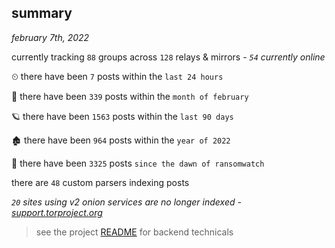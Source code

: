 
## summary
_february 7th, 2022_

currently tracking `88` groups across `128` relays & mirrors - _`54` currently online_

⏲ there have been `7` posts within the `last 24 hours`

🦈 there have been `339` posts within the `month of february`

🪐 there have been `1563` posts within the `last 90 days`

🏚 there have been `964` posts within the `year of 2022`

🦕 there have been `3325` posts `since the dawn of ransomwatch`

there are `48` custom parsers indexing posts

_`20` sites using v2 onion services are no longer indexed - [support.torproject.org](https://support.torproject.org/onionservices/v2-deprecation/)_

> see the project [README](https://github.com/thetanz/ransomwatch#ransomwatch--) for backend technicals
